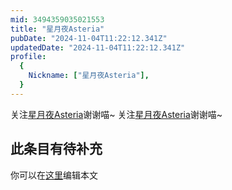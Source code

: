```yaml
---
mid: 3494359035021553
title: "星月夜Asteria"
pubDate: "2024-11-04T11:22:12.341Z"
updatedDate: "2024-11-04T11:22:12.341Z"
profile:
  {
    Nickname: ["星月夜Asteria"],
  }
---
```


关注[星月夜Asteria](https://space.bilibili.com/3494359035021553)谢谢喵~ 关注[星月夜Asteria](https://space.bilibili.com/3494359035021553)谢谢喵~

## 此条目有待补充
你可以在[这里](https://github.com/Yuhanawa/VTuber.ICU/edit/master/src/content/v/星月夜Asteria/index.md)编辑本文
